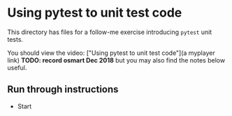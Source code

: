 # Using pytest to unit test code

This directory has files for a follow-me exercise introducing `pytest` unit tests.

You should view the video: ["Using pytest to unit test code"](a myplayer link) 
**TODO: record osmart Dec 2018** but you may also find the notes below useful.

## Run through instructions

* Start

